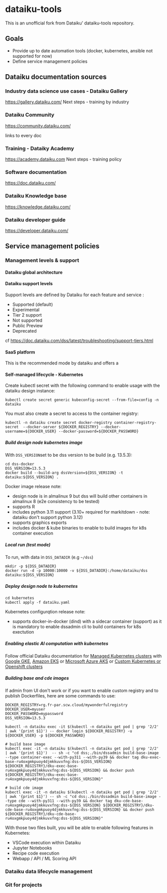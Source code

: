# dataiku-tools

This is an unofficial fork from Dataiku' dataiku-tools repository.

## Goals

- Provide up to date automation tools (docker, kubernetes, ansible not supported for now)
- Define service management policies

## Dataiku documentation sources


### Industry data science use cases - Dataiku Gallery
https://gallery.dataiku.com/
Next steps - training by industry

### Dataiku Community
https://community.dataiku.com/

links to every doc

### Training - Dataiky Academy
https://academy.dataiku.com
Next steps - training policy

### Software documentation
https://doc.dataiku.com/

### Dataiku Knowledge base
https://knowledge.dataiku.com/

### Dataiku developer guide
https://developer.dataiku.com/


## Service management policies

### Management levels & support

#### Dataiku global architecture

#### Dataiku support levels

Support levels are defined by Dataiku for each feature and service :
- Supported (default)
- Experimental
- Tier 2 support
- Not supported
- Public Preview
- Deprecated

cf https://doc.dataiku.com/dss/latest/troubleshooting/support-tiers.html

#### SaaS platform

This is the recommended mode by dataiku and offers a


#### Self-managed lifecycle - Kubernetes

Create kubectl secret with the following command to enable usage with the dataiku design instance:

    kubectl create secret generic kubeconfig-secret --from-file=config -n dataiku

You must also create a secret to access to the container registry:

    kubectl -n dataiku create secret docker-registry container-registry-secret  --docker-server ${DOCKER_REGISTRY} --docker-username=${DOCKER_USER} --docker-password=${DOCKER_PASSWORD}

##### Build design node kubernetes image

With `DSS_VERSION`set to be dss version to be build (e.g. 13.5.3):

    cd dss-docker
    DSS_VERSION=13.5.3
    docker build --build-arg dssVersion=${DSS_VERSION} -t dataiku:${DSS_VERSION} .

Docker image release note:

- design node is in almalinux 9 but dss will build other containers in almalinux 8 (e2e consistency to be tested)
- supports R
- includes python 3.11 support (3.10+ required for markitdown - note: dataiku don't support python 3.12)
- supports graphics exports
- includes docker & kube binaries to enable to build images for k8s container execution

##### Local run (test mode)

To run, with data in `DSS_DATADIR` (e.g `~/dss`)

    mkdir -p ${DSS_DATADIR}
    docker run -d -p 10000:10000 -v ${DSS_DATADIR}:/home/dataiku/dss dataiku:${DSS_VERSION}

##### Deploy design node to kubernetes

    cd kubernetes
    kubectl apply -f dataiku.yaml

Kubernetes configurqtion release note:

- supports docker-in-docker (dind) with a sidecar container (support) as it is mandatory to enable dssadmin cli to build containers for k8s exectution

##### Enabling elastic AI computation with kubernetes

Follow official Dataiku documentation for [Managed Kubernetes clusters](https://doc.dataiku.com/dss/latest/containers/managed-k8s-clusters.html) with [Google GKE](https://doc.dataiku.com/dss/latest/containers/gke/index.html), [Amazon EKS](https://doc.dataiku.com/dss/latest/containers/eks/index.html) or [Microsoft Azure AKS](https://doc.dataiku.com/dss/latest/containers/aks/index.html) or [Custom Kubernetes or Openshift clusters](https://doc.dataiku.com/dss/latest/containers/unmanaged-k8s-clusters.html)

##### Building base and cde images

If admin from UI don't work or if you want to enable custom registry and to publish Dockerfiles, here are some commands to use:

    DOCKER_REGISTRY=rg.fr-par.scw.cloud/mywonderfulregistry
    DOCKER_USER=myuser
    DOCKER_PASSWORD=mypassword
    DSS_VERSION=13.5.3

    kubectl -n dataiku exec -it $(kubectl -n dataiku get pod | grep '2/2' | awk '{print $1}') -- docker login ${DOCKER_REGISTRY} -u ${DOCKER_USER} -p ${DOCKER_PASSWORD}

    # build base image
    kubectl exec -it -n dataiku $(kubectl -n dataiku get pod | grep '2/2' | awk '{print $1}')  -- sh -c "cd dss;./bin/dssadmin build-base-image --type container-exec --with-py311 --with-py39 && docker tag dku-exec-base-ru4oxgmkpuoy4djmkkuvxfng:dss-${DSS_VERSION} ${DOCKER_REGISTRY}/dku-exec-base-ru4oxgmkpuoy4djmkkuvxfng:dss-${DSS_VERSION} && docker push ${DOCKER_REGISTRY}/dku-exec-base-ru4oxgmkpuoy4djmkkuvxfng:dss-${DSS_VERSION}"

    # build cde image
    kubectl exec -it -n dataiku $(kubectl -n dataiku get pod | grep '2/2' | awk '{print $1}') -- sh -c "cd dss;./bin/dssadmin build-base-image --type cde --with-py311 --with-py39 && docker tag dku-cde-base-ru4oxgmkpuoy4djmkkuvxfng:dss-${DSS_VERSION} ${DOCKER_REGISTRY}/dku-cde-base-ru4oxgmkpuoy4djmkkuvxfng:dss-${DSS_VERSION} && docker push ${DOCKER_REGISTRY}/dku-cde-base-ru4oxgmkpuoy4djmkkuvxfng:dss-${DSS_VERSION}"

With those two files built, you will be able to enable following features in Kubernetes:

- VSCode execution within Dataiku
- Jupyter Notebooks
- Recipe code execution
- Webapp / API / ML Scoring API

### Dataiku data lifecycle management

### Git for projects

